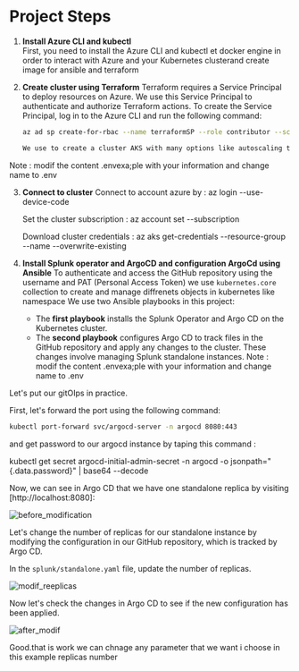# Project Steps

1. **Install Azure CLI and kubectl**  
   First, you need to install the Azure CLI and kubectl et docker engine in order to interact with Azure and your Kubernetes clusterand create image for ansible and terraform

2. **Create cluster using Terraform**
   Terraform requires a Service Principal to deploy resources on Azure. We use this Service Principal to authenticate and authorize Terraform actions.
    To create the Service Principal, log in to the Azure CLI and run the following command:

   ```bash
   az ad sp create-for-rbac --name terraformSP --role contributor --scopes /subscriptions/<subscription_id>

   We use to create a cluster AKS with many options like autoscaling to deploy a Kubernetes cluster on Azure that is configured to autoscale based on resource demand.
 Note : modif the content .envexa;ple with your information and change name to .env

3. **Connect to cluster**
   Connect to account azure by : az login --use-device-code

   Set the cluster subscription : az account set --subscription <your subscribtion id>

   Download cluster credentials : az aks get-credentials --resource-group <resource groupe name> --name <cluster AKS name> --overwrite-existing


3. **Install Splunk operator and ArgoCD and configuration ArgoCd using Ansible**
   To authenticate and access the GitHub repository using the username and PAT (Personal Access Token)
   we use  `kubernetes.core` collection to create and manage diffrenets objects in kubernetes like namespace
   We use two Ansible playbooks in this project:
   
   - The **first playbook** installs the Splunk Operator and Argo CD on the Kubernetes cluster.
   - The **second playbook** configures Argo CD to track files in the GitHub repository and apply any changes to the cluster. These changes 
   involve managing Splunk standalone instances.
  Note : modif the content .envexa;ple with your information and change name to .env

Let's put our gitOIps in practice.


First, let's forward the port using the following command:  
```bash
kubectl port-forward svc/argocd-server -n argocd 8080:443
```
and get password to our argocd instance by taping this command : 

kubectl get secret argocd-initial-admin-secret -n argocd -o jsonpath="{.data.password}" | base64 --decode
   
Now, we can see in Argo CD that we have one standalone replica by visiting [http://localhost:8080]:

![before_modification](https://github.com/user-attachments/assets/3f766e23-6317-40b9-a012-51fdd2ead615)

Let's change the number of replicas for our standalone instance by modifying the configuration in our GitHub repository, which is tracked by Argo CD.

In the `splunk/standalone.yaml` file, update the number of replicas.

![modif_reeplicas](https://github.com/user-attachments/assets/da7be13d-5d48-4cc2-9e42-9bf6e0e51548)


Now let's check the changes in Argo CD to see if the new configuration has been applied.

![after_modif](https://github.com/user-attachments/assets/96d6dac6-bb50-49b2-988b-d5ef330550b7)

Good.that is work we can chnage any parameter that we want i choose in this example replicas number









